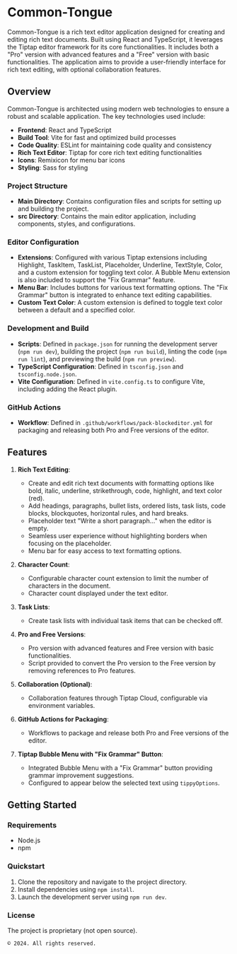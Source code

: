 # Common-Tongue

Common-Tongue is a rich text editor application designed for creating and editing rich text documents. Built using React and TypeScript, it leverages the Tiptap editor framework for its core functionalities. It includes both a "Pro" version with advanced features and a "Free" version with basic functionalities. The application aims to provide a user-friendly interface for rich text editing, with optional collaboration features.

## Overview

Common-Tongue is architected using modern web technologies to ensure a robust and scalable application. The key technologies used include:

- **Frontend**: React and TypeScript
- **Build Tool**: Vite for fast and optimized build processes
- **Code Quality**: ESLint for maintaining code quality and consistency
- **Rich Text Editor**: Tiptap for core rich text editing functionalities
- **Icons**: Remixicon for menu bar icons
- **Styling**: Sass for styling

### Project Structure

- **Main Directory**: Contains configuration files and scripts for setting up and building the project.
- **src Directory**: Contains the main editor application, including components, styles, and configurations.

### Editor Configuration

- **Extensions**: Configured with various Tiptap extensions including Highlight, TaskItem, TaskList, Placeholder, Underline, TextStyle, Color, and a custom extension for toggling text color. A Bubble Menu extension is also included to support the "Fix Grammar" feature.
- **Menu Bar**: Includes buttons for various text formatting options. The "Fix Grammar" button is integrated to enhance text editing capabilities.
- **Custom Text Color**: A custom extension is defined to toggle text color between a default and a specified color.

### Development and Build

- **Scripts**: Defined in `package.json` for running the development server (`npm run dev`), building the project (`npm run build`), linting the code (`npm run lint`), and previewing the build (`npm run preview`).
- **TypeScript Configuration**: Defined in `tsconfig.json` and `tsconfig.node.json`.
- **Vite Configuration**: Defined in `vite.config.ts` to configure Vite, including adding the React plugin.

### GitHub Actions

- **Workflow**: Defined in `.github/workflows/pack-blockeditor.yml` for packaging and releasing both Pro and Free versions of the editor.

## Features

1. **Rich Text Editing**:
    - Create and edit rich text documents with formatting options like bold, italic, underline, strikethrough, code, highlight, and text color (red).
    - Add headings, paragraphs, bullet lists, ordered lists, task lists, code blocks, blockquotes, horizontal rules, and hard breaks.
    - Placeholder text "Write a short paragraph..." when the editor is empty.
    - Seamless user experience without highlighting borders when focusing on the placeholder.
    - Menu bar for easy access to text formatting options.

2. **Character Count**:
    - Configurable character count extension to limit the number of characters in the document.
    - Character count displayed under the text editor.

3. **Task Lists**:
    - Create task lists with individual task items that can be checked off.

4. **Pro and Free Versions**:
    - Pro version with advanced features and Free version with basic functionalities.
    - Script provided to convert the Pro version to the Free version by removing references to Pro features.

5. **Collaboration (Optional)**:
    - Collaboration features through Tiptap Cloud, configurable via environment variables.

6. **GitHub Actions for Packaging**:
    - Workflows to package and release both Pro and Free versions of the editor.

7. **Tiptap Bubble Menu with "Fix Grammar" Button**:
    - Integrated Bubble Menu with a "Fix Grammar" button providing grammar improvement suggestions.
    - Configured to appear below the selected text using `tippyOptions`.

## Getting Started

### Requirements

- Node.js
- npm

### Quickstart

1. Clone the repository and navigate to the project directory.
2. Install dependencies using `npm install`.
3. Launch the development server using `npm run dev`.

### License

The project is proprietary (not open source). 

```
© 2024. All rights reserved.
```
